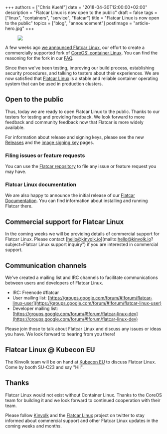 +++
authors = ["Chris Kuehl"]
date = "2018-04-30T12:00:00+02:00"
description = "Flatcar Linux is now open to the public"
draft = false
tags = ["linux", "containers", "service", "flatcar"]
title = "Flatcar Linux is now open to the public"
topics = ["blog", "announcement"]
postImage =  "article-hero.jpg"
+++

<figure class="img-fluid">
	<img src="/media/flatcar-linux-public-release.png" class="img-fluid">
</figure>

A few weeks ago [we announced Flatcar Linux](https://kinvolk.io/blog/2018/03/announcing-the-flatcar-linux-project/), our effort to create a commercially supported fork of [CoreOS' container Linux](https://coreos.com/why/). You can find the reasoning for the fork in our [FAQ](https://www.flatcar-linux.org/faq/).

Since then we've been testing, improving our build process, establishing security procedures, and talking to testers about their experiences. We are now satisfied that [Flatcar Linux](https://www.flatcar-linux.org/) is a stable and reliable container operating system that can be used in production clusters.

## Open to the public

Thus, today we are ready to open Flatcar Linux to the public. Thanks to our testers for testing and providing feedback. We look forward to more feedback and community feedback now that Flatcar is more widely available. 

For information about release and signing keys, please see the new [Releases](https://www.flatcar-linux.org/releases/) and the [image signing key](https://www.flatcar-linux.org/security/image-signing-key/) pages.

### Filing issues or feature requests

You can use the [Flatcar repository](https://github.com/flatcar-linux/Flatcar/issues) to file any issue or feature request you may have.

### Flatcar Linux documentation

We are also happy to announce the initial release of our [Flatcar Documentation](https://docs.flatcar-linux.org/). You can find information about installing and running Flatcar there.

## Commercial support for Flatcar Linux

In the coming weeks we will be providing details of commercial support for Flatcar Linux. Please contact [hello@kinvolk.io](mailto:hello@kinvolk.io?subject=Flatcar Linux support inquiry") if you are interested in commercial support.

## Communication channels

We've created a mailing list and IRC channels to facilitate communications between users and developers of Flatcar Linux.

* IRC: Freenode #flatcar
* User mailing list: [https://groups.google.com/forum/#!forum/flatcar-linux-user](https://groups.google.com/forum/#!forum/flatcar-linux-user)
* Developer mailing list: [https://groups.google.com/forum/#!forum/flatcar-linux-dev](https://groups.google.com/forum/#!forum/flatcar-linux-dev)

Please join those to talk about Flatcar Linux and discuss any issues or ideas you have. We look forward to hearing from you there!

## Flatcar Linux @ Kubecon EU

The Kinvolk team will be on hand at [Kubecon EU](https://events.linuxfoundation.org/events/kubecon-cloudnativecon-europe-2018/) to discuss Flatcar Linux. Come by booth SU-C23 and say "Hi!".

## Thanks

Flatcar Linux would not exist without Container Linux. Thanks to the CoreOS team for building it and we look forward to continued cooperation with their team.

Please follow [Kinvolk](https://twitter.com/kinvolkio) and the [Flatcar Linux](https://twitter.com/flatcar_linux) project on twitter to stay informed about commercial support and other Flatcar Linux updates in the coming weeks and months.
